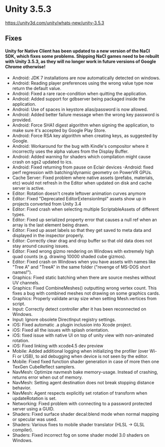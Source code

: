 # Unity 3.5.3
https://unity3d.com/unity/whats-new/unity-3.5.3

## Fixes


#### Unity for Native Client has been updated to a new version of the NaCl SDK, which fixes some problems. Shipping NaCl games need to be rebuilt with Unity 3.5.3, as they will no longer work in future versions of Google Chrome otherwise!
<ul>
<li>Android: JDK 7 installations are now automatically detected on windows.</li>
<li>Android: Reading player preferences using the wrong value type now return the default value.</li>
<li>Android: Fixed a rare race-condition when quitting the application.</li>
<li>Android: Added support for gdbserver being packaged inside the application.</li>
<li>Android: Use of spaces in keystore alias/password is now allowed.</li>
<li>Android: Added better failure message when the wrong key password is provided.</li>
<li>Android: Force SHA1 digest algorithm when signing the application, to make sure it's accepted by Google Play Store.</li>
<li>Android: Force RSA key algorithm when creating keys, as suggested by Google.</li>
<li>Android: Workaround for the bug with Kindle's compositor where it incorrectly uses the alpha values from the Display Buffer.</li>
<li>Android: Added warning for shaders which compilation might cause crash on sgs2 updated to ics.</li>
<li>Android: Fixed returning from pause on Eclair devices -Android: fixed perf regression with batching/dynamic geometry on PowerVR GPUs.</li>
<li>Cache Server: Fixed problem where native assets (prefabs, materials, etc) would not refresh in the Editor when updated on disk and cache server is active.</li>
<li>Editor: Rotation doesn't create leftover animation curves anymore</li>
<li>Editor: Fixed "Deprecated EditorExtensionImpl" assets show up in projects converted from Unity 3.4</li>
<li>Editor: Fixed crash when selecting multiple ScriptableAssets of different types.</li>
<li>Editor: Fixed up serialized property error that causes a null ref when an array is the last element being drawn.</li>
<li>Editor: Fixed up asset labels so that they get saved to meta data and displayed in the inspector properly.</li>
<li>Editor: Correctly clear drag and drop buffer so that old data does not stay around causing issues.</li>
<li>Editor: Fixed wrong gizmo rendering on Windows with extremely high quad counts (e.g. drawing 10000 shaded cube gizmos).</li>
<li>Editor: Fixed crash on Windows when you have assets with names like "Tree A" and "TreeA" in the same folder ("revenge of MS-DOS short names!").</li>
<li>Graphics: Fixed static batching when there are source meshes without UV channels.</li>
<li>Graphics: Fixed CombineMeshes() outputting wrong vertex count. This fixes a bug with combined meshes not drawing on some graphics cards.</li>
<li>Graphics: Properly validate array size when setting Mesh.vertices from script.</li>
<li>Input: Correctly detect controller after it has been reconnected on Windows.</li>
<li>Input: Ignore obsolete DirectInput registry settings.</li>
<li>iOS: Fixed automatic .a plugin inclusion into Xcode project.</li>
<li>iOS: Fixed all the issues with splash orientation.</li>
<li>iOS: fixed issue with native UI on top of unity view with non-animated rotation.</li>
<li>iOS: Fixed linking with xcode4.5 dev preview</li>
<li>Mobile: Added additional logging when initializing the profiler (over Wi-Fi or USB), to aid debugging when device is not seen by the editor.</li>
<li>Mobile: Fixed fixed function shader generation in case of more then one TexGen CubeReflect samplers.</li>
<li>NavMesh: Optimize navmesh bake memory-usage. Instead of crashing, returns error when out of memory.</li>
<li>NavMesh: Setting agent destination does not break stopping distance behavior.</li>
<li>NavMesh: Agent respects explicitly set rotation of transform when updateRotation is set.</li>
<li>Networking: Fixed problem with connecting to a password protected server using a GUID.</li>
<li>Shaders: Fixed surface shader decal:blend mode when normal mapping or specular was used.</li>
<li>Shaders: Various fixes to mobile shader translator (HLSL -&gt; GLSL compiler).</li>
<li>Shaders: Fixed incorrect fog on some shader model 3.0 shaders on Windows.</li>
</ul>
